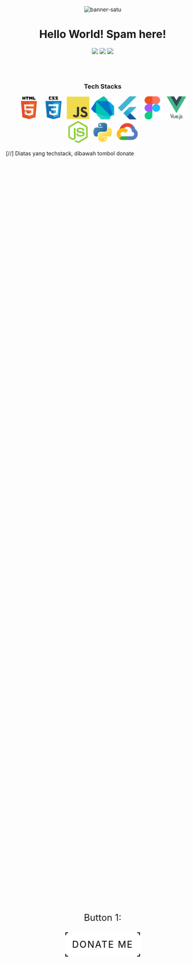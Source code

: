 <link rel="stylesheet" href="https://cdn.jsdelivr.net/gh/devicons/devicon@v2.15.1/devicon.min.css">
<p align="center"><img src="https://media.giphy.com/media/RN8FdaB6T1bkkI5n4I/giphy.gif" alt="banner-satu" width="125px"></p>

<h1 align="center">Hello World! Spam here!</h1>

<span>
  <div align="center">
  <img src="https://img.shields.io/pub/v/shelf?include_prereleases"/>
  <img src="https://img.shields.io/node/v-lts/express"/>
  <img src="https://img.shields.io/pypi/pyversions/Django"/>
  </div>
</span>

<br><br>


### <p align="center"> Tech Stacks</p>
  
<div align="center">
  <img width=60 src="https://github.com/devicons/devicon/blob/master/icons/html5/html5-original-wordmark.svg"</img>
  <img width=60 src="https://github.com/devicons/devicon/blob/master/icons/css3/css3-original-wordmark.svg"</img>
  <img width=60 src="https://github.com/devicons/devicon/blob/master/icons/javascript/javascript-original.svg"</img>
  <img width=60 src="https://github.com/devicons/devicon/blob/master/icons/dart/dart-original.svg"</img>
  <img width=60 src="https://github.com/devicons/devicon/blob/master/icons/flutter/flutter-original.svg"</img>
  <img width=60 src="https://github.com/devicons/devicon/blob/master/icons/figma/figma-original.svg"</img>
  <img width=60 src="https://github.com/devicons/devicon/blob/master/icons/vuejs/vuejs-original-wordmark.svg"</img>
  <img width=60 src="https://github.com/devicons/devicon/blob/master/icons/nodejs/nodejs-original.svg"</img>
  <img width=60 src="https://github.com/devicons/devicon/blob/master/icons/python/python-original.svg"</img>
  <img width=60 src="https://github.com/devicons/devicon/blob/master/icons/googlecloud/googlecloud-original.svg"</img>
</div>

[//] Diatas yang techstack, dibawah tombol donate

<style>
.center {
  display: flex;
  justify-content: center;
  align-items: center;
  min-height: 100vh;
  font-size: 24px;
}

.btn-1{
  width: 300px;
  height: 200px;
  display: flex;
  justify-content: center;
  align-items: center;
  flex-direction: column;
}


.btn-1 a
{
  text-decoration: none;
  border: 2px solid #010100;
  padding: 15px;
  color: #000;
  text-transform: uppercase;
  letter-spacing: 2px;
  position: relative;
  display: inline-block;
}

span {
  position: relative;
  z-index: 3;
}

.btn-1 a::before {
  content: "";
  position: absolute;
  top: 5px;
  left: -2px;
  width: calc(100% + 6px);
  /*100% plus double the times left values*/
  height: calc(100% - 10px);
  background-color: #ffffff;
  transition: all 0.5s ease-in-out;
  transform: scaleY(1);
}

.btn-1 a:hover::before
 {
  transform: scaleY(0);
}

.btn-1 a::after {
  content: "";
  position: absolute;
  left: 5px;
  top: -5px;
  width: calc(100% - 10px);
  /*100% plus double the times left values*/
  height: calc(100% + 10px);
  background-color: #ffffff;
  transition: all 0.5s ease-in-out;
  transform: scaleX(1);
}

.btn-1 a:hover::after {
  transform: scaleX(0);
}
</style>

<div class="center">
  <div class="btn-1">
    <p>Button 1: </p>
    <a href="https://trakteer.id/ihsanunot/tip?open=true"><span>Donate Me</span></a>
  </div>



<br><br>

